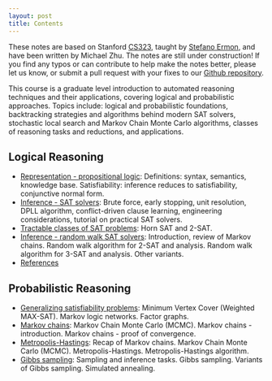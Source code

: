 ```yaml
---
layout: post
title: Contents
---
```


These notes are based on Stanford [CS323](http://cs.stanford.edu/~ermon/cs323/index.html), taught by [Stefano Ermon](http://cs.stanford.edu/~ermon/), and have been written by Michael Zhu. The notes are still under construction! If you find any typos or can contribute to help make the notes better, please let us know, or submit a pull request with your fixes to our [Github repository](https://github.com/ermongroup/cs323-notes).

This course is a graduate level introduction to automated reasoning techniques and their applications, covering logical and probabilistic approaches. Topics include: logical and probabilistic foundations, backtracking strategies and algorithms behind modern SAT solvers, stochastic local search and Markov Chain Monte Carlo algorithms, classes of reasoning tasks and reductions, and applications.


## Logical Reasoning

- [Representation - propositional logic](logic/representation/): Definitions: syntax, semantics, knowledge base. Satisfiability: inference reduces to satisfiability, conjunctive normal form.
- [Inference - SAT solvers](logic/inference/): Brute force, early stopping, unit resolution, DPLL algorithm, conflict-driven clause learning, engineering considerations, tutorial on practical SAT solvers.
- [Tractable classes of SAT problems](logic/tractable/): Horn SAT and 2-SAT.
- [Inference - random walk SAT solvers](logic/random_walk/): Introduction, review of Markov chains. Random walk algorithm for 2-SAT and analysis. Random walk algorithm for 3-SAT and analysis. Other variants.
- [References](logic/references/)

## Probabilistic Reasoning

- [Generalizing satisfiability problems](probabilistic/generalizing/): Minimum Vertex Cover (Weighted MAX-SAT). Markov logic networks. Factor graphs.
- [Markov chains](probabilistic/markov_chains/): Markov Chain Monte Carlo (MCMC). Markov chains - introduction. Markov chains - proof of convergence.
- [Metropolis-Hastings](probabilistic/mh/): Recap of Markov chains. Markov Chain Monte Carlo (MCMC). Metropolis-Hastings. Metropolis-Hastings algorithm.
- [Gibbs sampling](probabilistic/gibbs/): Sampling and inference tasks. Gibbs sampling. Variants of Gibbs sampling. Simulated annealing.
